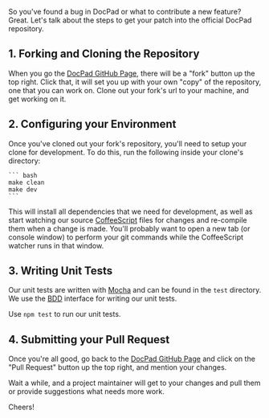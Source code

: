 So you've found a bug in DocPad or what to contribute a new feature? Great. Let's talk about the steps to get your patch into the official DocPad repository.


## 1. Forking and Cloning the Repository
When you go the [DocPad GitHub Page](https://github.com/bevry/docpad), there will be a "fork" button up the top right. Click that, it will set you up with your own "copy" of the repository, one that you can work on. Clone out your fork's url to your machine, and get working on it.


## 2. Configuring your Environment
Once you've cloned out your fork's repository, you'll need to setup your clone for development. To do this, run the following inside your clone's directory:

    ``` bash
    make clean
    make dev
    ```

This will install all dependencies that we need for development, as well as start watching our source [CoffeeScript](http://coffeescript.org/) files for changes and re-compile them when a change is made. You'll probably want to open a new tab (or console window) to perform your git commands while the CoffeeScript watcher runs in that window.


## 3. Writing Unit Tests
Our unit tests are written with [Mocha](http://visionmedia.github.com/mocha/) and can be found in the `test` directory. We use the [BDD](http://visionmedia.github.com/mocha/#bdd-interface) interface for writing our unit tests.

Use `npm test` to run our unit tests.


## 4. Submitting your Pull Request
Once you're all good, go back to the [DocPad GitHub Page](https://github.com/bevry/docpad) and click on the "Pull Request" button up the top right, and mention your changes.

Wait a while, and a project maintainer will get to your changes and pull them or provide suggestions what needs more work.

Cheers!
